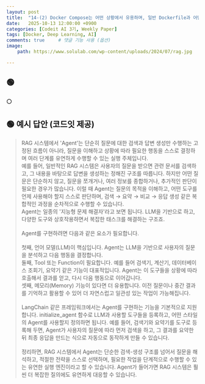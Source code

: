 ```yaml
---
layout: post
title:  "14-(2) Docker Compose는 어떤 상황에서 유용하며, 일반 Dockerfile과 어떤 차이가 있나요?"
date:   2025-10-13 12:00:00 +0900
categories: [Codeit AI 3기, Weekly Paper]
tags: [Docker, Deep Learning, AI]
comments: true     # 댓글 기능 사용 (옵션)
image:
    path: https://www.solulab.com/wp-content/uploads/2024/07/rag.jpg

---
```

## 🟢 


#### ⚪ 

## 🟢 예시 답안 (코드잇 제공)


>RAG 시스템에서 'Agent'는 단순히 질문에 대한 검색과 답변 생성만 수행하는 고정된 흐름이 아니라, 질문을 이해하고 상황에 따라 필요한 행동을 스스로 결정하며 여러 단계를 유연하게 수행할 수 있는 실행 주체입니다.<br>예를 들어, 일반적인 RAG 시스템은 사용자의 질문을 받으면 관련 문서를 검색하고, 그 내용을 바탕으로 답변을 생성하는 정해진 구조를 따릅니다. 하지만 어떤 질문은 단순하지 않고, 질문을 쪼개거나, 여러 정보를 종합하거나, 추가적인 판단이 필요한 경우가 많습니다. 이럴 때 Agent는 질문의 목적을 이해하고, 어떤 도구를 언제 사용해야 할지 스스로 판단하며, 검색 → 요약 → 비교 → 응답 생성 같은 복합적인 과정을 순차적으로 수행할 수 있습니다.<br>Agent는 일종의 '지능형 문제 해결자'라고 보면 됩니다. LLM을 기반으로 하고, 다양한 도구와 상호작용하면서 복잡한 태스크를 해결하는 구조죠.<br><br>Agent를 구현하려면 다음과 같은 요소가 필요합니다.<br><br>첫째, 언어 모델(LLM)이 핵심입니다. Agent는 LLM을 기반으로 사용자의 질문을 분석하고 다음 행동을 결정합니다.<br>둘째, Tool 또는 Function이 필요합니다. 예를 들어 검색기, 계산기, 데이터베이스 조회기, 요약기 같은 기능이 대표적입니다. Agent는 이 도구들을 상황에 따라 호출해서 결과를 얻고, 다시 다음 행동으로 이어갑니다.<br>셋째, 메모리(Memory) 기능이 있다면 더 유용합니다. 이전 질문이나 중간 결과를 기억하고 활용할 수 있어 더 자연스럽고 일관성 있는 작업이 가능해집니다.<br><br>LangChain 같은 프레임워크에서는 Agent를 구현하는 기능을 기본적으로 지원합니다. initialize_agent 함수로 LLM과 사용할 도구들을 등록하고, 어떤 스타일의 Agent를 사용할지 정의하면 됩니다. 예를 들어, 검색기와 요약기를 도구로 등록해 두면, Agent가 사용자의 질문에 따라 먼저 검색을 하고, 그 결과를 요약한 뒤 최종 응답을 만드는 식으로 자동으로 동작하게 만들 수 있습니다.<br><br>정리하면, RAG 시스템에서 Agent는 단순한 검색-생성 구조를 넘어서 질문을 해석하고, 적절한 전략을 스스로 선택하며, 필요한 작업을 단계적으로 수행할 수 있는 유연한 실행 엔진이라고 할 수 있습니다. Agent가 들어가면 RAG 시스템은 훨씬 더 복잡한 질의에도 유연하게 대응할 수 있습니다.
